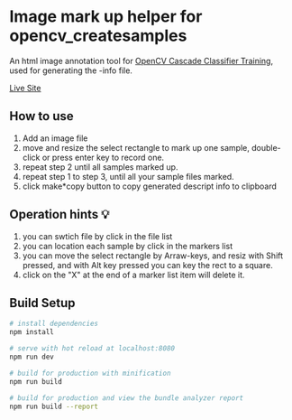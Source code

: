 # Image mark up helper for opencv_createsamples
 An html image annotation tool for [OpenCV Cascade Classifier Training](https://docs.opencv.org/3.3.1/dc/d88/tutorial_traincascade.html), used for generating the -info file. 

[Live Site](https://fauny.github.io/opencv-annotation-tool/)
 ## How to use 
 1. Add an image file
 1. move and resize the select rectangle to mark up one sample, double-click or press enter key to record one.
 1. repeat step 2 until all samples marked up.
 1. repeat step 1 to step 3, until all your sample files marked.
 1. click make*copy button to copy generated descript info to clipboard
 ## Operation hints 💡
 1. you can swtich file by click in the file list
 2. you can location each sample by click in the markers list
 3. you can move the select rectangle by Arraw-keys, and resiz with Shift pressed, and with Alt key pressed you can key the rect to a square.
 4. click on the "X" at the end of a marker list item will delete it.


## Build Setup

``` bash
# install dependencies
npm install

# serve with hot reload at localhost:8080
npm run dev

# build for production with minification
npm run build

# build for production and view the bundle analyzer report
npm run build --report
```
